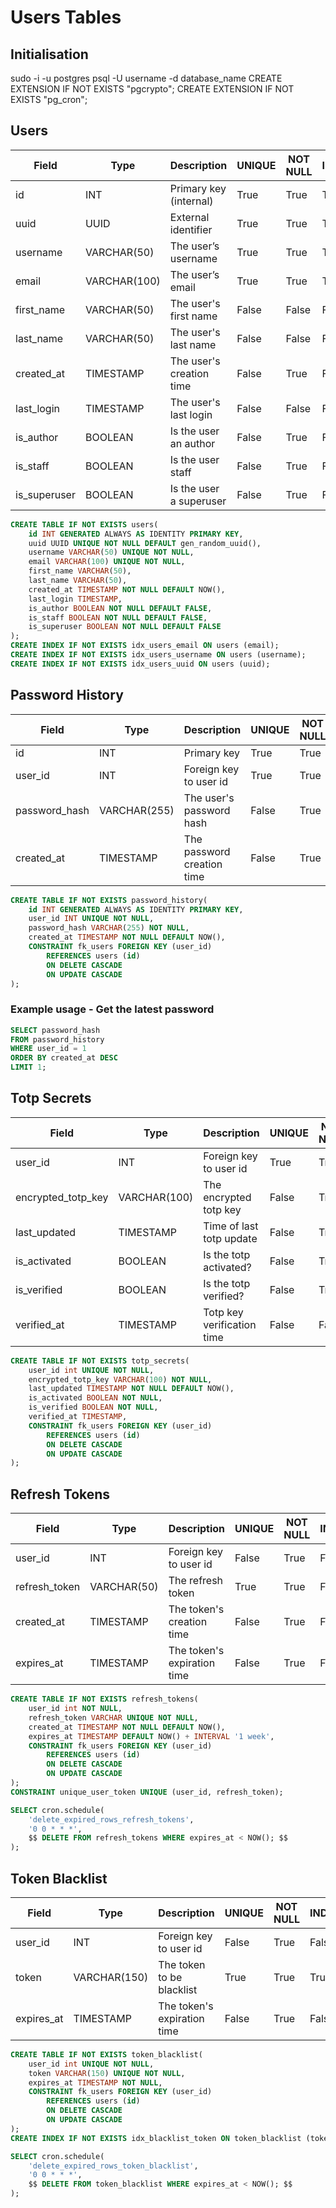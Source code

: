 # Users Tables
## Initialisation
sudo -i -u postgres
psql -U username -d database_name
CREATE EXTENSION IF NOT EXISTS "pgcrypto";
CREATE EXTENSION IF NOT EXISTS "pg_cron";

## Users
| Field              | Type         | Description                 | UNIQUE | NOT NULL | INDEX |
|--------------------|--------------|-----------------------------|--------|----------|-------|
| id                 | INT          | Primary key (internal)      | True   | True     | True  |
| uuid               | UUID         | External identifier         | True   | True     | True  |
| username           | VARCHAR(50)  | The user’s username         | True   | True     | True  |
| email              | VARCHAR(100) | The user’s email            | True   | True     | True  |
| first_name         | VARCHAR(50)  | The user's first name       | False  | False    | False |
| last_name          | VARCHAR(50)  | The user's last name        | False  | False    | False |
| created_at         | TIMESTAMP    | The user's creation time    | False  | True     | False |
| last_login         | TIMESTAMP    | The user's last login       | False  | False    | False |
| is_author          | BOOLEAN      | Is the user an author       | False  | True     | False |
| is_staff           | BOOLEAN      | Is the user staff           | False  | True     | False |
| is_superuser       | BOOLEAN      | Is the user a superuser     | False  | True     | False |

```sql
CREATE TABLE IF NOT EXISTS users(
    id INT GENERATED ALWAYS AS IDENTITY PRIMARY KEY,
    uuid UUID UNIQUE NOT NULL DEFAULT gen_random_uuid(),
    username VARCHAR(50) UNIQUE NOT NULL,
    email VARCHAR(100) UNIQUE NOT NULL,
    first_name VARCHAR(50),
    last_name VARCHAR(50),
    created_at TIMESTAMP NOT NULL DEFAULT NOW(),
    last_login TIMESTAMP,
    is_author BOOLEAN NOT NULL DEFAULT FALSE,
    is_staff BOOLEAN NOT NULL DEFAULT FALSE,
    is_superuser BOOLEAN NOT NULL DEFAULT FALSE
);
CREATE INDEX IF NOT EXISTS idx_users_email ON users (email);
CREATE INDEX IF NOT EXISTS idx_users_username ON users (username);
CREATE INDEX IF NOT EXISTS idx_users_uuid ON users (uuid);
```

## Password History
| Field              | Type         | Description                 | UNIQUE | NOT NULL | INDEX |
|--------------------|--------------|-----------------------------|--------|----------|-------|
| id                 | INT          | Primary key                 | True   | True     | True  |
| user_id            | INT          | Foreign key to user id      | True   | True     | False |
| password_hash      | VARCHAR(255) | The user's password hash    | False  | True     | False |
| created_at         | TIMESTAMP    | The password creation time  | False  | True     | False |

```sql
CREATE TABLE IF NOT EXISTS password_history(
    id INT GENERATED ALWAYS AS IDENTITY PRIMARY KEY,
    user_id INT UNIQUE NOT NULL,
    password_hash VARCHAR(255) NOT NULL,
    created_at TIMESTAMP NOT NULL DEFAULT NOW(),
    CONSTRAINT fk_users FOREIGN KEY (user_id)
        REFERENCES users (id)
        ON DELETE CASCADE
        ON UPDATE CASCADE
);
```

### Example usage - Get the latest password
```sql
SELECT password_hash
FROM password_history
WHERE user_id = 1
ORDER BY created_at DESC
LIMIT 1;
```

## Totp Secrets
| Field              | Type         | Description                 | UNIQUE | NOT NULL | INDEX |
|--------------------|--------------|-----------------------------|--------|----------|-------|
| user_id            | INT          | Foreign key to user id      | True   | True     | False |
| encrypted_totp_key | VARCHAR(100) | The encrypted totp key      | False  | True     | False |
| last_updated       | TIMESTAMP    | Time of last totp update    | False  | True     | False |
| is_activated       | BOOLEAN      | Is the totp activated?      | False  | True     | False |
| is_verified        | BOOLEAN      | Is the totp verified?       | False  | True     | False |
| verified_at        | TIMESTAMP    | Totp key verification time  | False  | False    | False |

```sql
CREATE TABLE IF NOT EXISTS totp_secrets(
    user_id int UNIQUE NOT NULL,
    encrypted_totp_key VARCHAR(100) NOT NULL,
    last_updated TIMESTAMP NOT NULL DEFAULT NOW(),
    is_activated BOOLEAN NOT NULL,
    is_verified BOOLEAN NOT NULL,
    verified_at TIMESTAMP,
    CONSTRAINT fk_users FOREIGN KEY (user_id)
        REFERENCES users (id)
        ON DELETE CASCADE
        ON UPDATE CASCADE
);
```

## Refresh Tokens
| Field              | Type         | Description                 | UNIQUE | NOT NULL | INDEX |
|--------------------|--------------|-----------------------------|--------|----------|-------|
| user_id            | INT          | Foreign key to user id      | False  | True     | False |
| refresh_token      | VARCHAR(50)  | The refresh token           | True   | True     | False |
| created_at         | TIMESTAMP    | The token's creation time   | False  | True     | False |
| expires_at         | TIMESTAMP    | The token's expiration time | False  | True     | False |

```sql
CREATE TABLE IF NOT EXISTS refresh_tokens(
    user_id int NOT NULL,
    refresh_token VARCHAR UNIQUE NOT NULL,
    created_at TIMESTAMP NOT NULL DEFAULT NOW(),
    expires_at TIMESTAMP DEFAULT NOW() + INTERVAL '1 week',
    CONSTRAINT fk_users FOREIGN KEY (user_id)
        REFERENCES users (id)
        ON DELETE CASCADE
        ON UPDATE CASCADE
);
CONSTRAINT unique_user_token UNIQUE (user_id, refresh_token);

SELECT cron.schedule(
    'delete_expired_rows_refresh_tokens',
    '0 0 * * *',
    $$ DELETE FROM refresh_tokens WHERE expires_at < NOW(); $$
);
```

## Token Blacklist
| Field              | Type         | Description                 | UNIQUE | NOT NULL | INDEX |
|--------------------|--------------|-----------------------------|--------|----------|-------|
| user_id            | INT          | Foreign key to user id      | False  | True     | False |
| token              | VARCHAR(150) | The token to be blacklist   | True   | True     | True  |
| expires_at         | TIMESTAMP    | The token's expiration time | False  | True     | False |

```sql
CREATE TABLE IF NOT EXISTS token_blacklist(
    user_id int UNIQUE NOT NULL,
    token VARCHAR(150) UNIQUE NOT NULL,
    expires_at TIMESTAMP NOT NULL,
    CONSTRAINT fk_users FOREIGN KEY (user_id)
        REFERENCES users (id)
        ON DELETE CASCADE
        ON UPDATE CASCADE
);
CREATE INDEX IF NOT EXISTS idx_blacklist_token ON token_blacklist (token);

SELECT cron.schedule(
    'delete_expired_rows_token_blacklist',
    '0 0 * * *',
    $$ DELETE FROM token_blacklist WHERE expires_at < NOW(); $$
);
```
